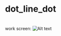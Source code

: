 # dot_line_dot


#
work screen: 
![Alt text](https://images85.fotosik.pl/178/5dc3683bd9738c1c.png "how_about_lerning_esperanto")